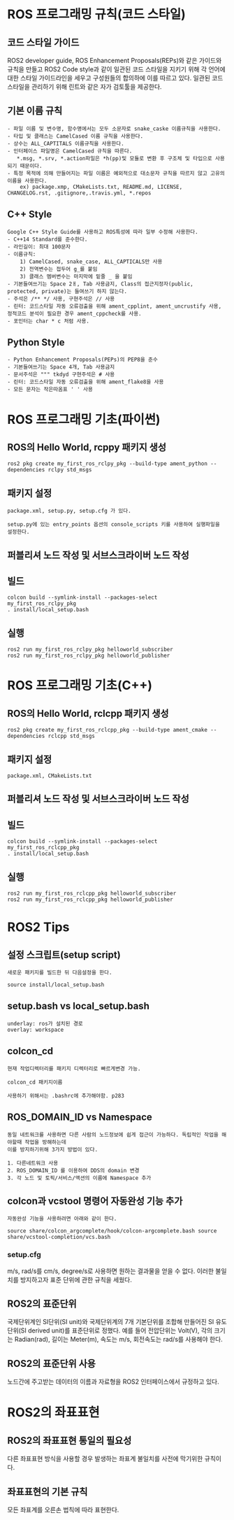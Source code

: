 # ROS 프로그래밍 규칙(코드 스타일)

## 코드 스타일 가이드
  
   ROS2 developer guide, ROS Enhancement Proposals(REPs)와 같은 가이드와 규칙을 만들고 ROS2 Code style과 같이 일관된 코드 스타일을 지키기 위해 각 언어에 대한 스타일 가이드라인을 세우고
   구성원들의 합의하에 이를 따르고 있다.
   일관된 코드 스타일을 관리하기 위해 린트와 같은 자가 검토툴을 제공한다.

## 기본 이름 규칙

    - 파일 이름 및 변수명, 함수명에서는 모두 소문자로 snake_caske 이름규칙을 사용한다.
    - 타입 및 클래스는 CamelCased 이름 규칙을 사용한다.
    - 상수는 ALL_CAPTITALS 이름규칙을 사용한다.
    - 인터페이스 파일명은 CamelCased 규칙을 따른다. 
       *.msg, *.srv, *.action파일은 *h(pp)및 모듈로 변환 후 구조체 및 타입으로 사용되기 때문이다.
    - 특정 목적에 의해 만들어지는 파일 이름은 예외적으로 대소문자 규칙을 따르지 않고 고유의 이름을 사용한다.
        ex) package.xmp, CMakeLists.txt, README.md, LICENSE, CHANGELOG.rst, .gitignore,.travis.yml, *.repos

## C++ Style

    Google C++ Style Guide를 사용하고 ROS특성에 따라 일부 수정해 사용한다.
    - C++14 Standard를 준수한다.
    - 라인길이: 최대 100문자
    - 이름규칙:
        1) CamelCased, snake_case, ALL_CAPTICALS만 사용
        2) 전역변수는 접두어 g_를 붙임
        3) 클래스 멤버변수는 마지막에 밑줄 _ 을 붙임
    - 기본들여쓰기는 Space 2ㅐ, Tab 사용금지, Class의 접근지정자(public, protected, private)는 들여쓰기 하지 않는다.
    - 주석은 /** */ 사용, 구현주석은 // 사용
    - 린터: 코드스타일 자동 오류검출을 위해 ament_cpplint, ament_uncrustify 사용, 정적코드 분석이 필요한 경우 ament_cppcheck를 사용.
    - 포인터는 char * c 처럼 사용.

## Python Style

    - Python Enhancement Proposals(PEPs)의 PEP8을 준수
    - 기본들여쓰기는 Space 4개, Tab 사용금지
    - 문서주석은 """ tkdyd 구현주석은 # 사용
    - 린터: 코드스타일 자동 오류검출을 위해 ament_flake8을 사용
    - 모든 문자는 작은따옴표 ' ' 사용


# ROS 프로그래밍 기초(파이썬)

## ROS의 Hello World, rcppy 패키지 생성
  
    ros2 pkg create my_first_ros_rclpy_pkg --build-type ament_python --dependencies rclpy std_msgs

## 패키지 설정
    
    package.xml, setup.py, setup.cfg 가 있다.

    setup.py에 있는 entry_points 옵션의 console_scripts 키를 사용하여 실행파일을 설정한다.

## 퍼블리셔 노드 작성 및 서브스크라이버 노드 작성

## 빌드

    colcon build --symlink-install --packages-select my_first_ros_rclpy_pkg
    . install/local_setup.bash

## 실행

    ros2 run my_first_ros_rclpy_pkg helloworld_subscriber
    ros2 run my_first_ros_rclpy_pkg helloworld_publisher


# ROS 프로그래밍 기초(C++)

## ROS의 Hello World, rclcpp 패키지 생성

    ros2 pkg create my_first_ros_rclcpp_pkg --build-type ament_cmake --dependencies rclcpp std_msgs

## 패키지 설정

    package.xml, CMakeLists.txt

## 퍼블리셔 노드 작성 및 서브스크라이버 노드 작성

## 빌드

    colcon build --symlink-install --packages-select my_first_ros_rclcpp_pkg
    . install/local_setup.bash

## 실행

    ros2 run my_first_ros_rclcpp_pkg helloworld_subscriber
    ros2 run my_first_ros_rclcpp_pkg helloworld_publisher


# ROS2 Tips

## 설정 스크립트(setup script)

    새로운 패키지를 빌드한 뒤 다음설정을 한다.
`
source install/local_setup.bash
`

## setup.bash vs local_setup.bash

    underlay: ros가 설치된 경로
    overlay: workspace

## colcon_cd

    현재 작업디렉터리를 패키지 디렉터리로 빠르게변경 가능.
`
colcon_cd 패키지이름
`

    사용하기 위해서는 .bashrc에 추가해야함. p283

## ROS_DOMAIN_ID vs Namespace

    동일 네트워크를 사용하면 다른 사람의 노드정보에 쉽게 접근이 가능하다. 독립적인 작업을 해야할때 작업을 방해하는데
    이를 방지하기위해 3가지 방법이 있다.

    1. 다른네트워크 사용
    2. ROS_DOMAIN_ID 를 이용하여 DDS의 domain 변경
    3. 각 노드 및 토픽/서비스/액션의 이름에 Namespace 추가


## colcon과 vcstool 명령어 자동완성 기능 추가

    자동완성 기능을 사용하려면 아래와 같이 한다.
`
    source share/colcon_argcomplete/hook/colcon-argcomplete.bash
    source share/vcstool-completion/vcs.bash
`







### setup.cfg

   m/s, rad/s를 cm/s, degree/s로 사용하면 원하는 결과물을 얻을 수 없다.
   이러한 불일치를 방지하고자 표준 단위에 관한 규칙을 세웠다.

## ROS2의 표준단위

   국제단위계인 SI단위(SI unit)와 국제단위계의 7개 기본단위를 조합해 만들어진 SI 유도단위(SI derived unit)를 표준단위로 정했다.
   예를 들어 전압단위는 Volt(V), 각의 크기는 Radian(rad), 길이는 Meter(m), 속도는 m/s, 회전속도는 rad/s를 사용해야 한다.

## ROS2의 표준단위 사용

   노드간에 주고받는 데이터의 이름과 자료형을 ROS2 인터페이스에서 규정하고 있다.


# ROS2의 좌표표현

## ROS2의 좌표표현 통일의 필요성
 
   다른 좌표표현 방식을 사용할 경우 발생하는 좌표계 불일치를 사전에 막기위한 규칙이다.

## 좌표표현의 기본 규칙

   모든 좌표계를 오른손 법칙에 따라 표현한다.




